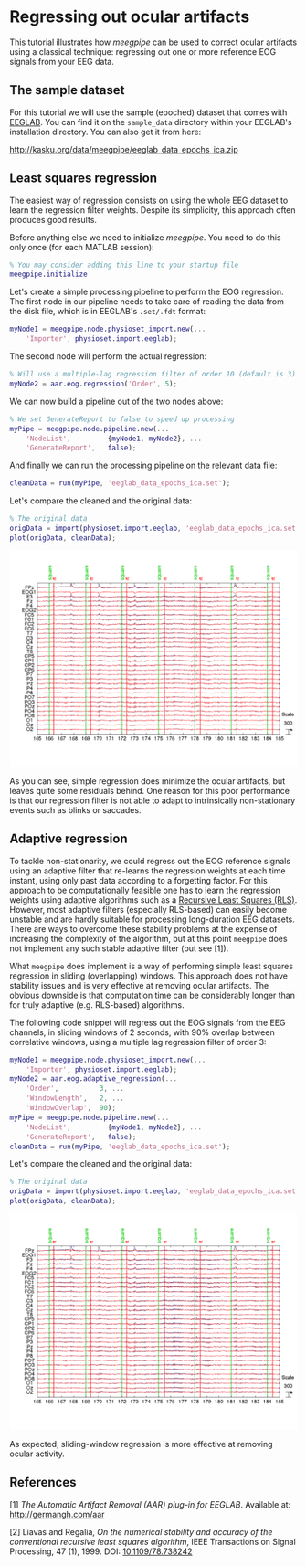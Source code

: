 Regressing out ocular artifacts
===

This tutorial illustrates how _meegpipe_ can be used to correct ocular 
artifacts using a classical technique: regressing out one or more reference
EOG signals from your EEG data. 

## The sample dataset

For this tutorial we will use the sample (epoched) dataset that comes with
[EEGLAB][eeglab]. You can find it on the `sample_data` directory within 
your EEGLAB's installation directory. You can also get it from here:

http://kasku.org/data/meegpipe/eeglab_data_epochs_ica.zip

[eeglab]: http://sccn.ucsd.edu/eeglab/


## Least squares regression

The easiest way of regression consists on using the whole EEG dataset to 
learn the regression filter weights. Despite its simplicity, this approach 
often produces good results. 

Before anything else we need to initialize _meegpipe_. You need to do this
only once (for each MATLAB session):

````matlab
% You may consider adding this line to your startup file
meegpipe.initialize
```` 

Let's create a simple processing pipeline to perform the EOG regression. 
The first node in our pipeline needs to take care of reading the 
data from the disk file, which is in EEGLAB's `.set/.fdt` format:

````matlab
myNode1 = meegpipe.node.physioset_import.new(...
    'Importer', physioset.import.eeglab);
````

The second node will perform the actual regression:

````matlab
% Will use a multiple-lag regression filter of order 10 (default is 3)
myNode2 = aar.eog.regression('Order', 5);
````

We can now build a pipeline out of the two nodes above:

````matlab
% We set GenerateReport to false to speed up processing
myPipe = meegpipe.node.pipeline.new(...
    'NodeList',         {myNode1, myNode2}, ...
    'GenerateReport',   false);
````

And finally we can run the processing pipeline on the relevant data file:

````matlab
cleanData = run(myPipe, 'eeglab_data_epochs_ica.set');
````

Let's compare the cleaned and the original data:

````matlab
% The original data
origData = import(physioset.import.eeglab, 'eeglab_data_epochs_ica.set');
plot(origData, cleanData);
````


![Simple multiple-lag regression](./regression.png "Multiple lag regression")

As you can see, simple regression does minimize the ocular artifacts, but 
leaves quite some residuals behind. One reason for this poor performance is
that our regression filter is not able to adapt to intrinsically 
non-stationary events such as blinks or saccades. 


## Adaptive regression

To tackle non-stationarity, we could regress out the EOG reference signals
using an adaptive filter that re-learns the regression weights at each
time instant, using only past data according to a forgetting factor. For
this approach to be computationally feasible one has to learn the 
regression weights using adaptive algorithms such as a 
[Recursive Least Squares (RLS)][rls]. However, most adaptive filters 
(especially RLS-based) can easily become unstable and are hardly suitable
for processing long-duration EEG datasets. There are ways to overcome 
these stability problems at the expense of increasing the complexity of the
algorithm, but at this point `meegpipe` does not implement any such stable
adaptive filter (but see [1]). 

What `meegpipe` does implement is a way of performing simple least squares
regression in sliding (overlapping) windows. This approach does not have
stability issues and is very effective at removing ocular artifacts. The 
obvious downside is that computation time can be considerably longer than 
for truly adaptive (e.g. RLS-based) algorithms.  

[rls]: http://en.wikipedia.org/wiki/Recursive_least_squares_filter

The following code snippet will regress out the EOG signals from the EEG 
channels, in sliding windows of 2 seconds, with 90% overlap between 
correlative windows, using a multiple lag regression filter of order 3:

````matlab
myNode1 = meegpipe.node.physioset_import.new(...
    'Importer', physioset.import.eeglab);
myNode2 = aar.eog.adaptive_regression(...
    'Order',          3, ...
    'WindowLength',   2, ...
    'WindowOverlap',  90);
myPipe = meegpipe.node.pipeline.new(...
    'NodeList',         {myNode1, myNode2}, ...
    'GenerateReport',   false);
cleanData = run(myPipe, 'eeglab_data_epochs_ica.set');
````

Let's compare the cleaned and the original data:

````matlab
% The original data
origData = import(physioset.import.eeglab, 'eeglab_data_epochs_ica.set');
plot(origData, cleanData);
````

![Sliding window regression](./adaptive_regression.png "Sliding window regression")

As expected, sliding-window regression is more effective at removing 
ocular activity. 

## References

[1] _The Automatic Artifact Removal (AAR) plug-in for EEGLAB_. Available at:
http://germangh.com/aar

[2] Liavas and Regalia, _On the numerical stability and accuracy of the 
conventional recursive least squares algorithm_, IEEE Transactions on 
Signal Processing, 47 (1), 1999. DOI: [10.1109/78.738242](http://dx.doi.org/10.1109/78.738242)
